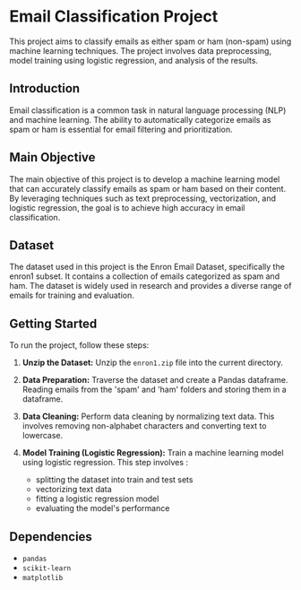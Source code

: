# Email Classification Project

This project aims to classify emails as either spam or ham (non-spam) using machine learning techniques. The project involves data preprocessing, model training using logistic regression, and analysis of the results.

## Introduction

Email classification is a common task in natural language processing (NLP) and machine learning. The ability to automatically categorize emails as spam or ham is essential for email filtering and prioritization.

## Main Objective

The main objective of this project is to develop a machine learning model that can accurately classify emails as spam or ham based on their content. By leveraging techniques such as text preprocessing, vectorization, and logistic regression, the goal is to achieve high accuracy in email classification.

## Dataset

The dataset used in this project is the Enron Email Dataset, specifically the enron1 subset. It contains a collection of emails categorized as spam and ham. The dataset is widely used in research and provides a diverse range of emails for training and evaluation.

## Getting Started

To run the project, follow these steps:

1. **Unzip the Dataset:** Unzip the `enron1.zip` file into the current directory.

2. **Data Preparation:** Traverse the dataset and create a Pandas dataframe. Reading emails from the 'spam' and 'ham' folders and storing them in a dataframe.

3. **Data Cleaning:** Perform data cleaning by normalizing text data. This involves removing non-alphabet characters and converting text to lowercase.

4. **Model Training (Logistic Regression):** Train a machine learning model using logistic regression. This step involves : 
   - splitting the dataset into train and test sets
   - vectorizing text data
   - fitting a logistic regression model
   - evaluating the model's performance

## Dependencies

- `pandas`
- `scikit-learn`
- `matplotlib`
